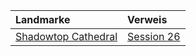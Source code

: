 | Landmarke | Verweis |
|:------------|:-----------------|
| [Shadowtop Cathedral](https://lolindhir.github.io/PnP/campaigns/starter/locations/landmarks/shadowtop_cathedral) | [Session 26](https://lolindhir.github.io/PnP/campaigns/starter/sessions/session026) |
